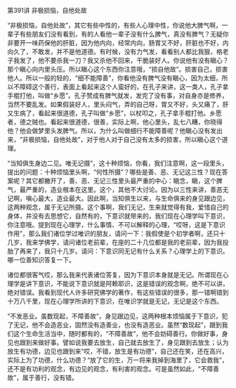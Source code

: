 第391讲 非极损恼，自他处故

“非极损恼，自他处故”，其它有些中性的，有些人心理中性，你说他大脾气啊，一辈子有些朋友们没有看到，有的人看他一辈子没有什么脾气，真没有脾气？无疑你非要开一味药保他的肝脏，因为他内向，经常内向，肠胃又不好，肝脏也不好，内向久了，不敢发，并不是他道德。有时候，没有力气发，看看别人都比我狠，格老子我发了，他不要杀我一刀？我又杀他不回来，干脆装好人。你说他有没有瞋心？那个瞋心向内里头压。所以瞋心这个东西你注意哦，“损自他故”。损害自己，损害他人。所以一般的轻的，“细不能障善”，你看他没有脾气没有瞋心，因为太细，所以不障碍这个善行，表面上看起来这个人蛮好的，在孔子来讲，这一类人，孔子拿手棍打他，叫做“乡愿”。孔子赞成有脾气就发，发完了没有事，对自身亦是修养，当然不要乱发。如果假装好人，里头闷气，弄的自己呀，胃又不好，头又痛了，肝又生病了，看起来很道德，孔子叫做“乡愿”，以杖叩之，孔子拿手棍打他。乡愿者，德之贼也。看起来很道德，很善，实际上啊，他心里头，乱七八糟，你晓得他？他会做梦里头发脾气。所以，为什么叫做细行不能障善呢？他瞋心没有发出来，“非极损恼，自他处故”，对于他人对于自己没有太多的损害，所以瞋心这个道理。

“当知俱生身边二见。唯无记摄”，这十种烦恼，你看，我们注意啊，这一段里头，提出的问题：十种烦恼里头啊，“何性所摄”？哪些是善、恶、无记这三性？现在答案呢？其它都撇开了，善、恶、无记三性里头最严重的中心：瞋念，瞋，这个脾气，最严重的，造业根本在这里。这个，其他不大讨论。因为以三性来讲，善恶无记啊，嗔心最大，造业最大。因此啊，当知俱生以来，与生命俱来的身见跟边见，这两种观念，属于无记所摄。这个事啊，我们无记，生来就觉得有我，爱惜自己的身体，并没有去思想它，自然有的，下意识就带来的，我们现在心理学叫下意识，你注意哦。提到现在心理学，什么事情、不可以解释的心理，“哎呀，这是下意识作用”，那么我们诸位学过唯识的朋友，请问一下：我假使是个初学者啊，还只十几岁，我来学佛学，请问诸位老前辈，在座的二十几位都是我的老前辈，因为我投胎了再来了，我只十几岁。请问：下意识同无记有什么关系？心理学上的下意识。哪一位善知识答复一下。

诸位都很客气哎，那么我来代表诸位答复，因为下意识本身就是无记。所谓现在心理学是讲下意识，不能说下意识就是阿赖耶识，这是错误的观念啊，绝不可以讲，绝对错误。我看到现代人许多研究佛学的著作，有这些错误的很多，那一错啊错到十万八千里，现在心理学所讲的下意识，在唯识学就是无记，无记是这个东西。

“不发恶业。虽数现起，不障善故”，身见跟边见，这两种根本烦恼属于下意识，犯了无记，他不会造恶业，固然没有造善业，也没有造恶业。虽然“数现起”，跟到我们这个生命生活当中，随时都有的，“不障善故”，他不会妨碍善行。你做好事，身见也跟到来做好事。譬如说我要去放生，自己就去放生了，身见跟到去放生；认为放生有功德，边见也跟到来“哎，不错，放生是有功德”，自己还在笑，还在高兴，实际上为了功德，什么功德？“放了它的生，万一将来我掉到海里了，它会救我”，还不是有功利的观念，有边见的观念，有利害的观念。可是虽然如此，“不障善故”，属于善行，没有错。


